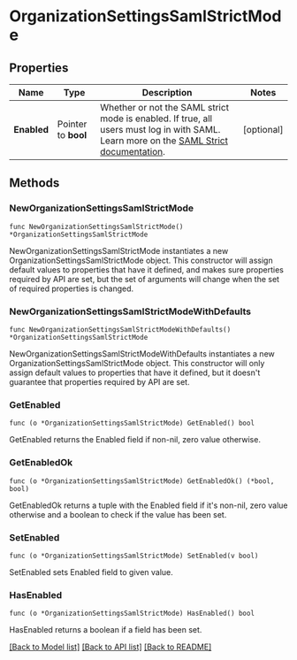 # OrganizationSettingsSamlStrictMode

## Properties

| Name        | Type                | Description                                                                                                                                                                                               | Notes      |
| ----------- | ------------------- | --------------------------------------------------------------------------------------------------------------------------------------------------------------------------------------------------------- | ---------- |
| **Enabled** | Pointer to **bool** | Whether or not the SAML strict mode is enabled. If true, all users must log in with SAML. Learn more on the [SAML Strict documentation](https://docs.datadoghq.com/account_management/saml/#saml-strict). | [optional] |

## Methods

### NewOrganizationSettingsSamlStrictMode

`func NewOrganizationSettingsSamlStrictMode() *OrganizationSettingsSamlStrictMode`

NewOrganizationSettingsSamlStrictMode instantiates a new OrganizationSettingsSamlStrictMode object.
This constructor will assign default values to properties that have it defined,
and makes sure properties required by API are set, but the set of arguments
will change when the set of required properties is changed.

### NewOrganizationSettingsSamlStrictModeWithDefaults

`func NewOrganizationSettingsSamlStrictModeWithDefaults() *OrganizationSettingsSamlStrictMode`

NewOrganizationSettingsSamlStrictModeWithDefaults instantiates a new OrganizationSettingsSamlStrictMode object.
This constructor will only assign default values to properties that have it defined,
but it doesn't guarantee that properties required by API are set.

### GetEnabled

`func (o *OrganizationSettingsSamlStrictMode) GetEnabled() bool`

GetEnabled returns the Enabled field if non-nil, zero value otherwise.

### GetEnabledOk

`func (o *OrganizationSettingsSamlStrictMode) GetEnabledOk() (*bool, bool)`

GetEnabledOk returns a tuple with the Enabled field if it's non-nil, zero value otherwise
and a boolean to check if the value has been set.

### SetEnabled

`func (o *OrganizationSettingsSamlStrictMode) SetEnabled(v bool)`

SetEnabled sets Enabled field to given value.

### HasEnabled

`func (o *OrganizationSettingsSamlStrictMode) HasEnabled() bool`

HasEnabled returns a boolean if a field has been set.

[[Back to Model list]](../README.md#documentation-for-models) [[Back to API list]](../README.md#documentation-for-api-endpoints) [[Back to README]](../README.md)
